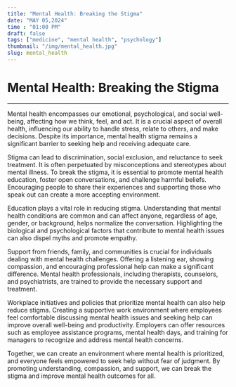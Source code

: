 ```yaml
---
title: "Mental Health: Breaking the Stigma"
date: "MAY 05,2024"
time : "01:00 PM"
draft: false
tags: ["medicine", "mental health", "psychology"]
thumbnail: "/img/mental_health.jpg"
slug: mental_health
---
```


# Mental Health: Breaking the Stigma

---

Mental health encompasses our emotional, psychological, and social well-being, affecting how we think, feel, and act. It is a crucial aspect of overall health, influencing our ability to handle stress, relate to others, and make decisions. Despite its importance, mental health stigma remains a significant barrier to seeking help and receiving adequate care.

Stigma can lead to discrimination, social exclusion, and reluctance to seek treatment. It is often perpetuated by misconceptions and stereotypes about mental illness. To break the stigma, it is essential to promote mental health education, foster open conversations, and challenge harmful beliefs. Encouraging people to share their experiences and supporting those who speak out can create a more accepting environment.

Education plays a vital role in reducing stigma. Understanding that mental health conditions are common and can affect anyone, regardless of age, gender, or background, helps normalize the conversation. Highlighting the biological and psychological factors that contribute to mental health issues can also dispel myths and promote empathy.

Support from friends, family, and communities is crucial for individuals dealing with mental health challenges. Offering a listening ear, showing compassion, and encouraging professional help can make a significant difference. Mental health professionals, including therapists, counselors, and psychiatrists, are trained to provide the necessary support and treatment.

Workplace initiatives and policies that prioritize mental health can also help reduce stigma. Creating a supportive work environment where employees feel comfortable discussing mental health issues and seeking help can improve overall well-being and productivity. Employers can offer resources such as employee assistance programs, mental health days, and training for managers to recognize and address mental health concerns.

Together, we can create an environment where mental health is prioritized, and everyone feels empowered to seek help without fear of judgment. By promoting understanding, compassion, and support, we can break the stigma and improve mental health outcomes for all.
